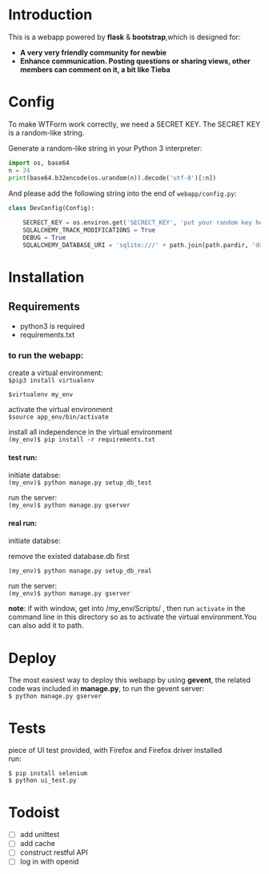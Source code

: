
# Introduction
This is a webapp powered by __flask__ & __bootstrap__,which is designed for:  
- **A very very friendly community for newbie**
- **Enhance communication. Posting questions or sharing views, other members can comment on it, a bit like Tieba**

# Config
To make WTForm work correctly, we need a SECRET KEY. The SECRET KEY is a random-like string.

Generate a random-like string in your Python 3 interpreter:

```python
import os, base64
n = 24
print(base64.b32encode(os.urandom(n)).decode('utf-8')[:n])
```


And please add the following string into the end of `webapp/config.py`: 

```python
class DevConfig(Config):
    
    SECRECT_KEY = os.environ.get('SECRECT_KEY', 'put your random key here') 
    SQLALCHEMY_TRACK_MODIFICATIONS = True
    DEBUG = True
    SQLALCHEMY_DATABASE_URI = 'sqlite:///' + path.join(path.pardir, 'database.db')
```

# Installation
## Requirements
* python3 is required
* requirements.txt


###  to run the webapp:


create a virtual environment:  
`$pip3 install virtualenv`  

`$virtualenv my_env`

activate the virtual environment    
`$source app_env/bin/activate`  

install all independence in the virtual environment   
`(my_env)$ pip install -r requirements.txt`  

#### test run:
initiate databse:       
`(my_env)$ python manage.py setup_db_test`

run the server:       
`(my_env)$ python manage.py gserver`  

#### real run:

initiate databse:

remove the existed database.db first

`(my_env)$ python manage.py setup_db_real`  


run the server:       
`(my_env)$ python manage.py gserver`  


__note__:
if with window, get into /my_env/Scripts/ , then run `activate` in the command line in this directory so as to activate the virtual environment.You can also add it to path.


# Deploy
The most easiest way to deploy this webapp by using **gevent**, the related code was included in **manage.py**,
to run the gevent server:  
`$ python manage.py gserver`

# Tests
piece of  UI test provided, with Firefox and Firefox driver installed  
run:

`$ pip install selenium`  
`$ python ui_test.py`

# Todoist
- [ ] add unittest
- [ ] add cache
- [ ] construct restful API
- [ ] log in with  openid